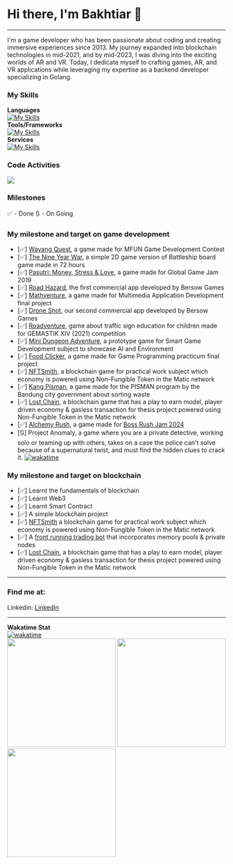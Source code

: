 # Hi there, I'm **Bakhtiar** 👋
---
I'm a game developer who has been passionate about coding and creating immersive experiences since 2013. My journey expanded into blockchain technologies in mid-2021, and by mid-2023, I was diving into the exciting worlds of AR and VR. Today, I dedicate myself to crafting games, AR, and VR applications while leveraging my expertise as a backend developer specializing in Golang.

### My Skills ###
<b>Languages</b> <br>
[![My Skills](https://skillicons.dev/icons?i=cs,html,css,js,ts,solidity,cpp,go)](https://www.linkedin.com/in/bakhtiar-id/)
<br><b>Tools/Frameworks</b><br>
[![My Skills](https://skillicons.dev/icons?i=unity,unreal,visualstudio,vscode,git,nodejs,svelte)](https://www.linkedin.com/in/bakhtiar-id/)
<br><b>Services</b><br>
[![My Skills](https://skillicons.dev/icons?i=github,gitlab,firebase,aws,gcp,docker)](https://www.linkedin.com/in/bakhtiar-id/)

### Code Activities ###
[<image src="https://wakatime.com/share/@bakhtiar/43504fde-f8f4-4178-934a-bc1028105e0a.svg"/>](https://wakatime.com/insights/animated/days.gif)

### Milestones ###
✅ - Done
🔃 - On Going

### My milestone and target on game development
- [✅] [Wayang Quest][wayang-quest], a game made for MFUN Game Development Contest
- [✅] [The Nine Year War][nine-year-war], a simple 2D game version of Battleship board game made in 72 hours
- [✅] [Pasutri: Money, Stress & Love][pasutri], a game made for Global Game Jam 2019
- [✅] [Road Hazard][road-hazard], the first commercial app developed by Bersow Games
- [✅] [Mathventure][mathventure], a game made for Multimedia Application Development final project
- [✅] [Drone Shot][droneshot], our second commercial app developed by Bersow Games
- [✅] [Roadventure][roadventure], game about traffic sign education for children made for GEMASTIK XIV (2021) competition
- [✅] [Mini Dungeon Adventure][mini-dungeon-adventure], a prototype game for Smart Game Development subject to showcase AI and Environment
- [✅] [Food Clicker][food-clicker], a game made for Game Programming practicum final project
- [✅] [NFTSmith][nftsmith], a blockchain game for practical work subject which economy is powered using Non-Fungible Token in the Matic network
- [✅] [Kang Pisman][kang-pisman], a game made for the PISMAN program by the Bandung city government about sorting waste
- [✅] [Lost Chain][lostchain], a blockchain game that has a play to earn model, player driven economy & gasless transaction for thesis project powered using Non-Fungible Token in the Matic network
- [✅] [Alchemy Rush][alchemy-rush], a game made for [Boss Rush Jam 2024][boss-rush-jam-2024]
- [🔃] Project Anomaly, a game where you are a private detective, working solo or teaming up with others, takes on a case the police can't solve because of a supernatural twist, and must find the hidden clues to crack it. [![wakatime](https://wakatime.com/badge/user/d497bfdd-d7ff-40d5-a5c8-ad88bd0d6d5b/project/91b4d124-236f-4bea-a557-61382ddf4fe6.svg)](https://wakatime.com/badge/user/d497bfdd-d7ff-40d5-a5c8-ad88bd0d6d5b/project/91b4d124-236f-4bea-a557-61382ddf4fe6)

### My milestone and target on blockchain
- [✅] Learnt the fundamentals of blockchain
- [✅] Learnt Web3
- [✅] Learnt Smart Contract
- [✅] A simple blockchain project
- [✅] [NFTSmith][nftsmith] a blockchain game for practical work subject which economy is powered using Non-Fungible Token in the Matic network
- [✅] A [front running trading bot][front-running-tb] that incorporates memory pools & private nodes
- [✅] [Lost Chain][lostchain], a blockchain game that has a play to earn model, player driven economy & gasless transaction for thesis project powered using Non-Fungible Token in the Matic network

---
### Find me at:
Linkedin: [LinkedIn][linkedin]<br>

---
**Wakatime Stat<br>**
[![wakatime](https://wakatime.com/badge/user/d497bfdd-d7ff-40d5-a5c8-ad88bd0d6d5b.svg)](https://wakatime.com/@d497bfdd-d7ff-40d5-a5c8-ad88bd0d6d5b)<br>
<image src="https://wakatime.com/share/@bakhtiar/670d4ca0-c124-4893-930c-96d2ffc7f778.svg" height=250/>
<image src="https://wakatime.com/share/@bakhtiar/8630cba8-6c0a-46f9-82ce-080712c1b8b5.svg" height=250/>
<image src="https://wakatime.com/share/@bakhtiar/10167060-b231-4ebb-b2da-1ba76c7db59d.svg" height=250/>


[nftsmith]: https://drive.google.com/drive/folders/1S50K5nRmo1aMsHqbaPFVhrea2siRBFJq?usp=sharing
[wayang-quest]: https://drive.google.com/drive/folders/1yBUN-pi9_KX-A1ChHxozGxHTa6GqVI_k
[nine-year-war]: https://drive.google.com/drive/folders/1MorUrKeVnzK5ySeQmGM4mAXlIYvxPqQO
[pasutri]: https://globalgamejam.org/2019/games/pasutri-money-stress-love
[road-hazard]: https://play.google.com/store/apps/details?id=com.bersowgames.roadhazard
[mathventure]: https://drive.google.com/file/d/1l_W_JQP6Yum6euyuMm4dgOrM5xL6K3hl
[droneshot]: https://play.google.com/store/apps/details?id=com.bersowgames.droneshot
[roadventure]: https://drive.google.com/file/d/1KOANH-0C1M-RMpjV95nkVzUPbvYVR_zv/view
[mini-dungeon-adventure]: https://drive.google.com/drive/folders/1r8a40Yh1aaTtc8KeUQ-NKdJ75d9bwRTX?usp=sharing
[food-clicker]: https://drive.google.com/drive/folders/1gVCt19bA20JOEjAkEJlJ_EvKUG1lPgEN?usp=sharing
[front-running-tb]: https://bakhtiar-id.github.io/dhs-website/
[kang-pisman]: https://drive.google.com/file/d/1fWMt1qyTAu27Cld4hUt156i5YwzqBk_0/view
[nftsmith]: https://drive.google.com/drive/folders/1S50K5nRmo1aMsHqbaPFVhrea2siRBFJq
[lostchain]: https://drive.google.com/drive/folders/1jp_45PVGrzH7EopXCIOFoPKt4mPy1Cij?usp=sharing
[alchemy-rush]: https://itch.io/jam/boss-rush-jam-2024/rate/2513855
[boss-rush-jam-2024]: https://itch.io/jam/boss-rush-jam-2024

[linkedin]: https://www.linkedin.com/in/bakhtiar-id/
